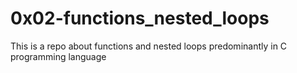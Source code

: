 # 0x02-functions_nested_loops
This is a repo about functions and nested loops predominantly in C programming language